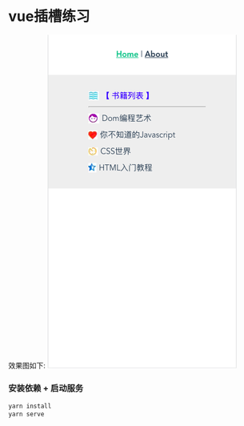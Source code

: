 # vue插槽练习

效果图如下:
![image](https://github.com/jay6697117/vue-slot-demo/blob/master/code.png)

### 安装依赖 + 启动服务
```
yarn install
yarn serve
```
